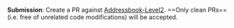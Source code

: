 **Submission**: Create a PR against [Addressbook-Level2](https://github.com/nus-cs2103-AY1718S2/addressbook-level2).  ==Only clean PRs== (i.e. free of unrelated code modifications) will be accepted. 

<include src="../../admin/appendixE-gitHub.md#tutorial-pr-instructions" name="%%Admin » Appendix E: Using GitHub Project Hosting → Submitting Pull Requests as evidence of an LO%%" dynamic />

